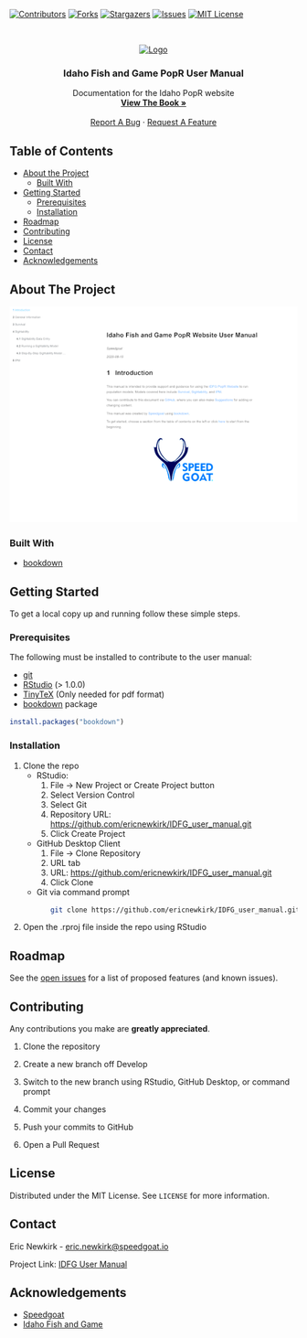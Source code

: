 [![Contributors][contributors-shield]][contributors-url]
[![Forks][forks-shield]][forks-url]
[![Stargazers][stars-shield]][stars-url]
[![Issues][issues-shield]][issues-url]
[![MIT License][license-shield]][license-url]



<!-- PROJECT LOGO -->
<br />
<p align="center">
  <a href="https://github.com/ericnewkirk/IDFG_user_manual">
    <img src = "https://drive.google.com/uc?export=view&id=105fit7uHKpxzhbP3D8UzRR4nGrCexJLP",
          srcset = "https://drive.google.com/uc?export=view&id=16tWkf25891vbZjQ-Js88cz307xYAZFGj", alt="Logo", width="400", height="200">
  </a>

  <h3 align="center">Idaho Fish and Game PopR User Manual</h3>

  <p align="center">
    Documentation for the Idaho PopR website
    <br />
    <a href="https://github.com/ericnewkirk/IDFG_user_manual"><strong>View The Book »</strong></a>
    <br />
    <br />
    <a href="https://github.com/ericnewkirk/IDFG_user_manual/issues">Report A Bug</a>
    ·
    <a href="https://github.com/ericnewkirk/IDFG_user_manual/issues">Request A Feature</a>
  </p>
</p>



<!-- TABLE OF CONTENTS -->
## Table of Contents

* [About the Project](#about-the-project)
  * [Built With](#built-with)
* [Getting Started](#getting-started)
  * [Prerequisites](#prerequisites)
  * [Installation](#installation)
* [Roadmap](#roadmap)
* [Contributing](#contributing)
* [License](#license)
* [Contact](#contact)
* [Acknowledgements](#acknowledgements)



<!-- ABOUT THE PROJECT -->
## About The Project

[![Manual Screen Shot][product-screenshot]](https://github.com/ericnewkirk/IDFG_user_manual)


### Built With

* [bookdown](https://bookdown.org/)



<!-- GETTING STARTED -->
## Getting Started

To get a local copy up and running follow these simple steps.

### Prerequisites

The following must be installed to contribute to the user manual:

* [git](https://git-scm.com/downloads)
* [RStudio](https://rstudio.com/products/rstudio/download/) \(> 1.0.0\)
* [TinyTeX](https://yihui.org/tinytex/) \(Only needed for pdf format\)
* [bookdown](https://bookdown.org/) package
```R
install.packages("bookdown")
```

### Installation

1. Clone the repo
    * RStudio:
      1. File -> New Project or Create Project button
      2. Select Version Control
      3. Select Git
      4. Repository URL: https://github.com/ericnewkirk/IDFG_user_manual.git
      5. Click Create Project
    * GitHub Desktop Client
      1. File -> Clone Repository
      2. URL tab
      3. URL: https://github.com/ericnewkirk/IDFG_user_manual.git
      4. Click Clone
    * Git via command prompt
```sh 
          git clone https://github.com/ericnewkirk/IDFG_user_manual.git 
```

2. Open the .rproj file inside the repo using RStudio



<!-- ROADMAP -->
## Roadmap

See the [open issues](https://github.com/ericnewkirk/IDFG_user_manual/issues) for a list of proposed features (and known issues).



<!-- CONTRIBUTING -->
## Contributing

Any contributions you make are **greatly appreciated**.

1. Clone the repository
2. Create a new branch off Develop
3. Switch to the new branch using RStudio, GitHub Desktop, or command prompt

3. Commit your changes
4. Push your commits to GitHub
5. Open a Pull Request



<!-- LICENSE -->
## License

Distributed under the MIT License. See `LICENSE` for more information.



<!-- CONTACT -->
## Contact

Eric Newkirk - eric.newkirk@speedgoat.io

Project Link: [IDFG User Manual](https://github.com/ericnewkirk/IDFG_user_manual)



<!-- ACKNOWLEDGEMENTS -->
## Acknowledgements

* [Speedgoat](https://www.speedgoat.io/)
* [Idaho Fish and Game](https://idfg.idaho.gov/)





<!-- MARKDOWN LINKS & IMAGES -->
<!-- https://www.markdownguide.org/basic-syntax/#reference-style-links -->
[contributors-shield]: https://img.shields.io/github/contributors/ericnewkirk/IDFG_user_manual.svg?style=flat-square
[contributors-url]: https://github.com/ericnewkirk/IDFG_user_manual/graphs/contributors
[forks-shield]: https://img.shields.io/github/forks/ericnewkirk/IDFG_user_manual.svg?style=flat-square
[forks-url]: https://github.com/ericnewkirk/IDFG_user_manual/network/members
[stars-shield]: https://img.shields.io/github/stars/ericnewkirk/IDFG_user_manual.svg?style=flat-square
[stars-url]: https://github.com/ericnewkirk/IDFG_user_manual/stargazers
[issues-shield]: https://img.shields.io/github/issues/ericnewkirk/IDFG_user_manual.svg?style=flat-square
[issues-url]: https://github.com/ericnewkirk/IDFG_user_manual/issues
[license-shield]: https://img.shields.io/github/license/ericnewkirk/IDFG_user_manual.svg?style=flat-square
[license-url]: https://github.com/ericnewkirk/IDFG_user_manual/blob/develop/LICENSE
[product-screenshot]: idfg_manual_screenshot.png
